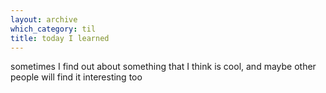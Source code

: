 ```yaml
---
layout: archive
which_category: til
title: today I learned
---
```


sometimes I find out about something that I think is cool, and maybe other people
will find it interesting too